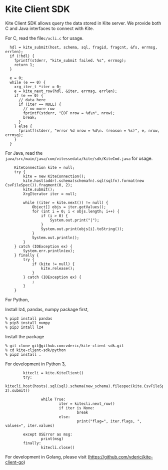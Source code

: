 # Kite Client SDK

Kite Client SDK allows query the data stored in Kite server.  We provide both C and Java interfaces to connect with Kite.

For C, read the file`c/xcli.c` for usage.

```
  hdl = kite_submit(host, schema, sql, fragid, fragcnt, &fs, errmsg, errlen);
  if (!hdl) {
    fprintf(stderr, "kite_submit failed. %s", errmsg);
    return 1;
  }

  e = 0;
  while (e == 0) {
    xrg_iter_t *iter = 0;
    e = kite_next_row(hdl, &iter, errmsg, errlen);
    if (e == 0) {
      // data here
      if (iter == NULL) {
        // no more row
        fprintf(stderr, "EOF nrow = %d\n", nrow);
        break;
      }
    } else {
      fprintf(stderr, "error %d nrow = %d\n. (reason = %s)", e, nrow, errmsg);
    }
  }
```

For Java, read the `java/src/main/java/com/vitessedata/kite/sdk/KiteCmd.java` for usage.

```
    KiteConnection kite = null;
    try {
        kite = new KiteConnection();
        kite.host(addr).schema(schemafn).sql(sqlfn).format(new CsvFileSpec()).fragment(0, 2);
        kite.submit();
        XrgIterator iter = null;

        while ((iter = kite.next()) != null) {
            Object[] objs = iter.getValues();
            for (int i = 0; i < objs.length; i++) {
                if (i > 0) {
                    System.out.print("|");
                }
                System.out.print(objs[i].toString());
            }
            System.out.println();
        }
    } catch (IOException ex) {
        System.err.println(ex);
    } finally {
        try {
            if (kite != null) {
                kite.release();
            }
        } catch (IOException ex) {
            ;
        }
    }
```


For Python,

Install lz4, pandas, numpy package first,

```
% pip3 install pandas
% pip3 install numpy
% pip3 intall lz4
```

Install the package

```
% git clone git@github.com:vderic/kite-client-sdk.git
% cd kite-client-sdk/python
% pip3 install .
```

For development in Python 3,
```
        kitecli = kite.KiteClient()
        try:
                kitecli.host(hosts).sql(sql).schema(new_schema).filespec(kite.CsvFileSpec()).fragment(-1, 2).submit()

                while True:
                        iter = kitecli.next_row()
                        if iter is None:
                                break
                        else:
                                print("flag=", iter.flags, ", values=", iter.values)

        except OSError as msg:
                print(msg)
        finally:
                kitecli.close()
```

For development in Golang, please visit (https://github.com/vderic/kite-client-go)
